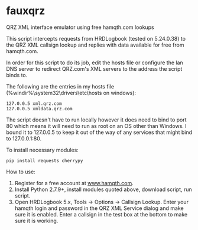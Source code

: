 # fauxqrz
QRZ XML interface emulator using free hamqth.com lookups

This script intercepts requests from HRDLogbook (tested on 5.24.0.38) to the QRZ XML callsign lookup and replies with data available for free from hamqth.com. 

In order for this script to do its job, edit the hosts file or configure the lan DNS server to redirect QRZ.com's XML servers to the address the script binds to.

The following are the entries in my hosts file (%windir%\system32\drivers\etc\hosts on windows):
```
127.0.0.5 xml.qrz.com
127.0.0.5 xmldata.qrz.com
```

The script doesn't have to run locally however it does need to bind to port 80 which means it will need to run as root on an OS other than Windows. I bound it to 127.0.0.5 to keep it out of the way of any services that might bind to 127.0.0.1:80. 


To install necessary modules:
```
pip install requests cherrypy
```

How to use:

1. Register for a free account at www.hamqth.com.
2. Install Python 2.7.9+, install modules quoted above, download script, run script. 
3. Open HRDLogbook 5.x, Tools -> Options -> Callsign Lookup. Enter
your hamqth login and password in the QRZ XML Service dialog and make sure it is enabled. Enter a callsign 
in the test box at the bottom to make sure it is working.
